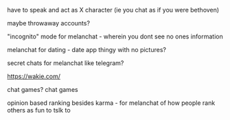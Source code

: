 have to speak and act as X character (ie you chat as if you were bethoven) 

maybe throwaway accounts?

"incognito" mode for melanchat - wherein you dont see no ones information

melanchat for dating - date app thingy with no pictures?

secret chats for melanchat like telegram?

https://wakie.com/

chat games? chat games

opinion based ranking besides karma - for melanchat of how people rank others as fun to tslk to

